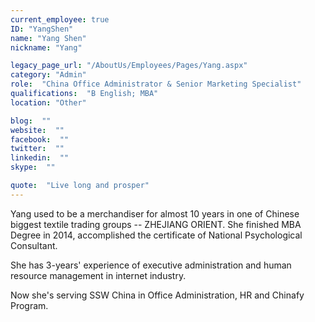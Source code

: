 ```yaml
---
current_employee: true
ID: "YangShen"
name: "Yang Shen"
nickname: "Yang"

legacy_page_url: "/AboutUs/Employees/Pages/Yang.aspx"
category: "Admin"
role:  "China Office Administrator & Senior Marketing Specialist"
qualifications:  "B English; MBA"
location: "Other"

blog:  ""
website:  ""
facebook:  ""
twitter:  ""
linkedin:  ""
skype:  ""

quote:  "Live long and prosper"
---
```


​​​Yang used to be a merchandiser for almost 10 years in one of Chinese biggest textile trading groups -- ZHEJIANG ORIENT. She finished MBA Degree in 2014, accomplished the certificate of National Psychological Consultant.

She has 3-years' experience of executive administration and human resource management in internet industry.

Now she's serving SSW China in Office Administration, HR and Chinafy Program.   